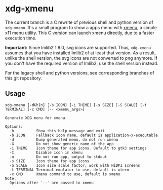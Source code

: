 # xdg-xmenu

The current branch is a C rewrite of previous shell and python version of `xdg-xmenu`. It's a small program to show a apps menu with [xmenu](https://github.com/phillbush/xmenu), a simple x11 menu utility. This C version can launch xmenu directly, due to a faster execution time.

**Important:** Since Imlib2 1.8.0, svg icons are supported. Thus, `xdg-xmenu` assumes that you have installed Imlib2 of at least that version. As a result, unlike the shell version, the svg icons are not converted to png anymore. If you don't have the required version of Imlib2, use the shell version instead.

For the legacy shell and python versions, see corresponding branches of this git repository.

## Usage

```
xdg-xmenu [-dGhIn] [-b ICON] [-i THEME] [-s SIZE] [-S SCALE] [-t TERMINAL] [-x CMD] [-- <xmenu_args>]

Generate XDG menu for xmenu.

Options:
  -h          Show this help message and exit
  -b ICON     Fallback icon name, default is application-x-executable
  -d          Dump generated menu, do not run xmenu
  -G          Do not show generic name of the app
  -i THEME    Icon theme for app icons. Default to gtk3 settings
  -I          Disable icon in xmenu
  -n          Do not run app, output to stdout
  -s SIZE     Icon theme for app icons
  -S SCALE    Icon size scale factor, work with HiDPI screens
  -t TERMINAL Terminal emulator to use, default is xterm
  -x CMD      Xmenu command to use, default is xmenu
Note:
  Options after `--' are passed to xmenu
```

